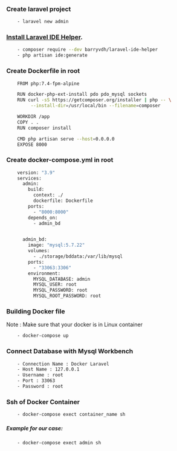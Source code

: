 
### Create laravel project
```sh
    - laravel new admin
```

### [Install Laravel IDE Helper](https://github.com/barryvdh/laravel-ide-helper).

```sh
    - composer require --dev barryvdh/laravel-ide-helper
    - php artisan ide:generate
```

### Create Dockerfile in root
```sh
    FROM php:7.4-fpm-alpine

    RUN docker-php-ext-install pdo pdo_mysql sockets
    RUN curl -sS https://getcomposer.org/installer​ | php -- \
         --install-dir=/usr/local/bin --filename=composer

    WORKDIR /app
    COPY . .
    RUN composer install

    CMD php artisan serve --host=0.0.0.0
    EXPOSE 8000

```

### Create docker-compose.yml in root
```sh
    version: "3.9"
    services:
      admin:
        build:
          context: ./
          dockerfile: Dockerfile
        ports:
          - "8000:8000"
        depends_on:
          - admin_bd


      admin_bd:
        image: "mysql:5.7.22"
        volumes:
          - ./storage/bddata:/var/lib/mysql
        ports:
          - "33063:3306"
        environment:
          MYSQL_DATABASE: admin
          MYSQL_USER: root
          MYSQL_PASSWORD: root
          MYSQL_ROOT_PASSWORD: root

```

### Building Docker file
<p>Note : Make sure that your docker is in Linux container </p>

```sh
    - docker-compose up
```

### Connect Database with Mysql Workbench 
```sh
    - Connection Name : Docker Laravel
    - Host Name : 127.0.0.1
    - Username : root
    - Port : 33063
    - Password : root
```

### Ssh of Docker Container
```sh
    - docker-compose exect container_name sh
```
##### Example for our case:
```sh
    - docker-compose exect admin sh
```


